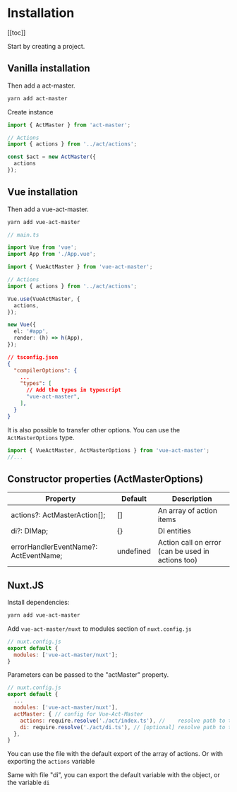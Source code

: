 # Installation

[[toc]]

Start by creating a project.

## Vanilla installation

Then add a act-master.

```bash
yarn add act-master
```

Create instance

```ts
import { ActMaster } from 'act-master';

// Actions
import { actions } from '../act/actions';

const $act = new ActMaster({
  actions
});
```

## Vue installation

Then add a vue-act-master.

```bash
yarn add vue-act-master
```

```ts
// main.ts

import Vue from 'vue';
import App from './App.vue';

import { VueActMaster } from 'vue-act-master';

// Actions
import { actions } from '../act/actions';

Vue.use(VueActMaster, {
  actions,
});

new Vue({
  el: '#app',
  render: (h) => h(App),
});
```

```json
// tsconfig.json
{
  "compilerOptions": {
    ...
    "types": [
      // Add the types in typescript
      "vue-act-master",
    ],
  }
}
```

It is also possible to transfer other options.
You can use the `ActMasterOptions` type.

```ts
import { VueActMaster, ActMasterOptions } from 'vue-act-master';
//...
```


## Constructor properties (ActMasterOptions)

| Property                              | Default   | Description
| ------------------------------------- | --------- | ------------------------------------------------- |
| actions?: ActMasterAction[];          | []        | An array of action items
| di?: DIMap;                           | {}        | DI entities
| errorHandlerEventName?: ActEventName; | undefined | Action call on error (can be used in actions too)




## Nuxt.JS

Install dependencies:

```bash
yarn add vue-act-master
```

Add `vue-act-master/nuxt` to modules section of `nuxt.config.js`

```js
// nuxt.config.js
export default {
  modules: ['vue-act-master/nuxt'];
}
```

Parameters can be passed to the "actMaster" property.

```js
// nuxt.config.js
export default {
  ...
  modules: ['vue-act-master/nuxt'],
  actMaster: { // config for Vue-Act-Master
    actions: require.resolve('./act/index.ts'), //    resolve path to the actions file
    di: require.resolve('./act/di.ts'), // [optional] resolve path to the DI file
  },
}
```
You can use the file with the default export of the array of actions.
Or with exporting the `actions` variable

Same with file "di", you can export the default variable with the object, or the variable `di`


